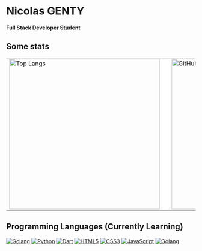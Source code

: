 # Nicolas GENTY
**Full Stack Developer Student**

## Some stats

<table>
  <tr>
    <td>
      <!-- First image: Top Languages -->
      <img src="https://github-readme-stats.vercel.app/api/top-langs/?username=nicgen&layout=compact&langs_count=6&theme=tokyonight&hide_border=true&bg_color=0000" alt="Top Langs" width="400"/>
    </td>
    <td style="width: 1px; background-color: white;"></td> <!-- White separator line -->
    <td>
      <!-- Second image: GitHub Streak -->
      <a href="https://git.io/streak-stats">
        <img src="https://github-readme-streak-stats.herokuapp.com?user=nicgen&hide_border=true&locale=fr&background=0d1117&ring=52BFEA&stroke=52BFEA&fire=52BFEA&sideNums=FFFFFF&currStreakLabel=FFFFFF&sideLabels=FFFFFF&dates=FFFFFF&currStreakNum=FFFFFF" alt="GitHub Streak" width="400"/>
      </a>
    </td>
  </tr>
</table>

## Programming Languages (Currently Learning)
[![Golang](https://img.shields.io/badge/-Go-000?&logo=Go&logoColor=00ADD8&style=for-the-badge)](https://golang.org/)
[![Python](https://img.shields.io/badge/-Python-000?&logo=Python&logoColor=3776AB&style=for-the-badge)](https://www.python.org/)
[![Dart](https://img.shields.io/badge/-Dart-000?&logo=Dart&logoColor=0175C2&style=for-the-badge)](https://dart.dev/)
[![HTML5](https://img.shields.io/badge/-HTML5-000?&logo=HTML5&logoColor=E34F26&style=for-the-badge)](https://www.w3.org/html/)
[![CSS3](https://img.shields.io/badge/-CSS3-000?&logo=CSS3&logoColor=1572B6&style=for-the-badge)](https://developer.mozilla.org/fr/docs/Web/CSS)
[![JavaScript](https://img.shields.io/badge/-JavaScript-000?&logo=JavaScript&logoColor=F7DF1E&style=for-the-badge)](https://developer.mozilla.org/en-US/docs/Web/JavaScript)
[![Golang](https://img.shields.io/badge/-Go-000?&logo=Go&logoColor=00ADD8&style=for-the-badge)](https://golang.org/)
